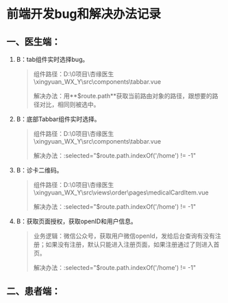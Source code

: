 # 前端开发bug和解决办法记录
## 一、医生端：
1. B：tab组件实时选择bug。
	>组件路径：D:\0项目\杏缘医生\xingyuan_WX_Y\src\components\tabbar.vue
	>
	>解决办法：用**$route.path**获取当前路由对象的路径，跟想要的路径对比，相同则被选中。  

2. B：底部Tabbar组件实时选择。
	>组件路径：D:\0项目\杏缘医生\xingyuan_WX_Y\src\components\tabbar.vue
	>
	>解决办法：:selected="$route.path.indexOf('/home') != -1"
3. B：诊卡二维码。
	>组件路径：D:\0项目\杏缘医生\xingyuan_WX_Y\src\views\order\pages\medicalCardItem.vue
	>
	>解决办法：:selected="$route.path.indexOf('/home') != -1"

4. B：获取页面授权，获取openID和用户信息。
	>业务逻辑：微信公众号，获取用户微信openId，发给后台查询有没有注册；如果没有注册，默认只能进入注册页面，如果注册通过了则进入首页。
	>
	>解决办法：:selected="$route.path.indexOf('/home') != -1"

## 二、患者端：